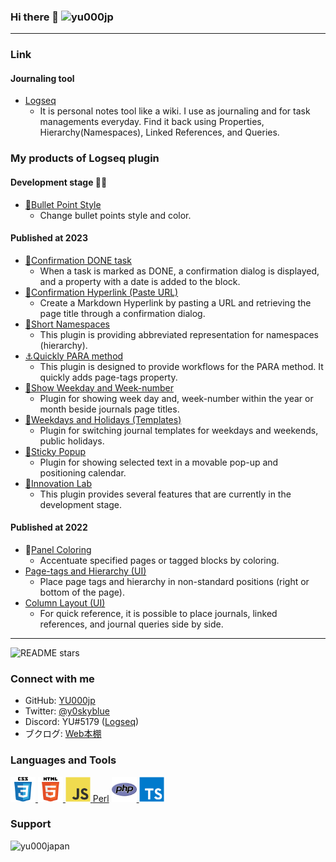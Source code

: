 ### Hi there 👋 <img src="https://komarev.com/ghpvc/?username=yu000jp&label=Profile%20views&color=0e75b6&style=flat" alt="yu000jp" />

---

### Link

#### Journaling tool

- [Logseq](https://logseq.com/)
   - It is personal notes tool like a wiki. I use as journaling and for task managements everyday. Find it back using Properties, Hierarchy(Namespaces), Linked References, and Queries.

### My products of Logseq plugin

#### Development stage 👷🚧

- [🔷Bullet Point Style](https://github.com/YU000jp/logseq-plugin-bullet-point-style)
  - Change bullet points style and color.

#### Published at 2023

- [💪Confirmation DONE task](https://github.com/YU000jp/logseq-plugin-confirmation-done-task)
   - When a task is marked as DONE, a confirmation dialog is displayed, and a property with a date is added to the block.
- [🔗Confirmation Hyperlink (Paste URL)](https://github.com/YU000jp/logseq-plugin-confirmation-hyperlink)
   - Create a Markdown Hyperlink by pasting a URL and retrieving the page title through a confirmation dialog.
- [🍰Short Namespaces](https://github.com/YU000jp/logseq-plugin-short-namespaces)
   - This plugin is providing abbreviated representation for namespaces (hierarchy).
- [⚓Quickly PARA method](https://github.com/YU000jp/logseq-plugin-quickly-para-method)
   - This plugin is designed to provide workflows for the PARA method. It quickly adds page-tags property.
- [📆Show Weekday and Week-number](https://github.com/YU000jp/logseq-plugin-show-weekday-and-week-number)
   - Plugin for showing week day and, week-number within the year or month beside journals page titles.
- [🛌Weekdays and Holidays (Templates)](https://github.com/YU000jp/logseq-plugin-weekdays-and-weekends)
   - Plugin for switching journal templates for weekdays and weekends, public holidays.
- [📍Sticky Popup](https://github.com/YU000jp/logseq-plugin-sticky-popup)
   - Plugin for showing selected text in a movable pop-up and positioning calendar.
- [🌱Innovation Lab](https://github.com/YU000jp/logseq-plugin-some-menu-extender)
   - This plugin provides several features that are currently in the development stage.

#### Published at 2022

- 🎨[Panel Coloring](https://github.com/YU000jp/logseq-plugin-panel-coloring)
   - Accentuate specified pages or tagged blocks by coloring.
- [Page-tags and Hierarchy (UI)](https://github.com/YU000jp/logseq-page-tags-and-hierarchy)
   - Place page tags and hierarchy in non-standard positions (right or bottom of the page).
- [Column Layout (UI)](https://github.com/YU000jp/Logseq-column-Layout)
   - For quick reference, it is possible to place journals, linked references, and journal queries side by side.

---

![README stars](https://github-readme-stats.vercel.app/api?username=YU000jp&theme=graywhite)

### Connect with me
* GitHub: [YU000jp](https://github.com/YU000jp)
* Twitter: [@y0skyblue](https://twitter.com/y0skyblue)
* Discord: YU#5179 ([Logseq](https://discord.gg/logseq))
* ブクログ: [Web本棚](https://booklog.jp/users/p510hv)

### Languages and Tools
<p align="left"> <a href="https://www.w3schools.com/css/" target="_blank" rel="noreferrer" title="CSS3"><img src="https://raw.githubusercontent.com/devicons/devicon/master/icons/css3/css3-original-wordmark.svg" alt="css3" width="40" height="40"/> </a> <a href="https://www.w3.org/html/" target="_blank" rel="noreferrer" title="HTML5"> <img src="https://raw.githubusercontent.com/devicons/devicon/master/icons/html5/html5-original-wordmark.svg" alt="html5" width="40" height="40"/> </a> <a href="https://developer.mozilla.org/en-US/docs/Web/JavaScript" target="_blank" rel="noreferrer" title="JavaScript"> <img src="https://raw.githubusercontent.com/devicons/devicon/master/icons/javascript/javascript-original.svg" alt="javascript" width="40" height="40"/> </a> <a href="https://www.perl.org/" target="_blank" rel="noreferrer" title="Perl"> Perl</a> <a href="https://www.php.net" target="_blank" rel="noreferrer" title="PHP"> <img src="https://raw.githubusercontent.com/devicons/devicon/master/icons/php/php-original.svg" alt="php" width="40" height="40"/> </a> <a href="https://www.typescriptlang.org/" target="_blank" rel="noreferrer" title="TypeScript"> <img src="https://raw.githubusercontent.com/devicons/devicon/master/icons/typescript/typescript-original.svg" alt="typescript" width="40" height="40"/> </a> </p>

### Support
<p><a href="https://www.buymeacoffee.com/yu000japan" title="Buy me a coffee"> <img align="left" src="https://cdn.buymeacoffee.com/buttons/v2/default-yellow.png" height="50" width="210" alt="yu000japan" /></a></p><br><br>
